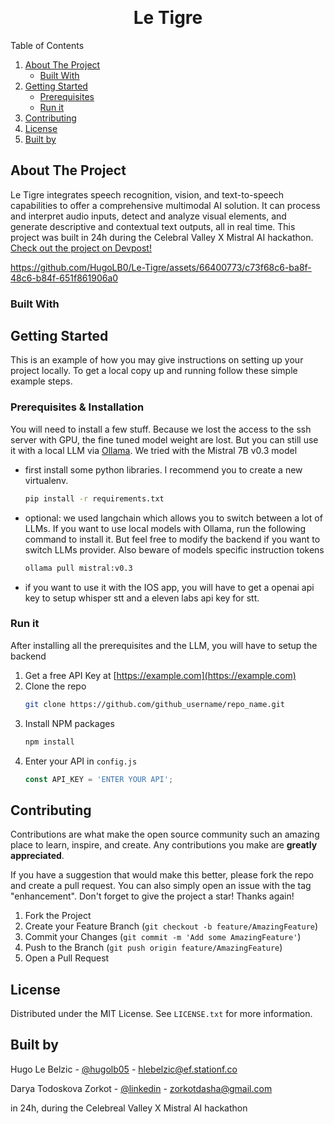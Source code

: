 
<a name="readme-top"></a>

<br />
<div align="center">


<h1 align="center">Le Tigre</h1>

</div>



<!-- TABLE OF CONTENTS -->

  <summary>Table of Contents</summary>
  <ol>
    <li>
      <a href="#about-the-project">About The Project</a>
      <ul>
        <li><a href="#built-with">Built With</a></li>
      </ul>
    </li>
    <li>
      <a href="#getting-started">Getting Started</a>
      <ul>
        <li><a href="#prerequisites--installation">Prerequisites</a></li>
        <li><a href="#run-it">Run it</a></li>
      </ul>
    </li>
    <li><a href="#contributing">Contributing</a></li>
    <li><a href="#license">License</a></li>
    <li><a href="#built-by">Built by</a></li>
  </ol>




<!-- ABOUT THE PROJECT -->
## About The Project

Le Tigre integrates speech recognition, vision, and text-to-speech capabilities to offer a comprehensive multimodal AI solution. It can process and interpret audio inputs, detect and analyze visual elements, and generate descriptive and contextual text outputs, all in real time.
This project was built in 24h during the Celebral Valley X Mistral AI hackathon. [Check out the project on Devpost!](https://devpost.com/software/le-tigre)

https://github.com/HugoLB0/Le-Tigre/assets/66400773/c73f68c6-ba8f-48c6-b84f-651f861906a0


### Built With

  

<!-- GETTING STARTED -->
## Getting Started

This is an example of how you may give instructions on setting up your project locally.
To get a local copy up and running follow these simple example steps.

### Prerequisites & Installation

You will need to install a few stuff. Because we lost the access to the ssh server with GPU, the fine tuned model weight are lost. But you can still use it with a local LLM via [Ollama](https://ollama.com/library/mistral:v0.3/blobs/43070e2d4e53). We tried with the Mistral 7B v0.3 model
* first install some python libraries. I recommend you to create a new virtualenv.
  ```sh
  pip install -r requirements.txt
  ```
* optional: we used langchain which allows you to switch between a lot of LLMs. If you want to use local models with Ollama, run the following command to install it. But feel free to modify the backend if you want to switch LLMs provider. Also beware of models specific instruction tokens
  ```sh
  ollama pull mistral:v0.3
  ```
* if you want to use it with the IOS app, you will have to get a openai api key to setup whisper stt and a eleven labs api key for stt. 

### Run it

After installing all the prerequisites and the LLM, you will have to setup the backend 
1. Get a free API Key at [https://example.com](https://example.com)
2. Clone the repo
   ```sh
   git clone https://github.com/github_username/repo_name.git
   ```
3. Install NPM packages
   ```sh
   npm install
   ```
4. Enter your API in `config.js`
   ```js
   const API_KEY = 'ENTER YOUR API';
   ```




<!-- CONTRIBUTING -->
## Contributing

Contributions are what make the open source community such an amazing place to learn, inspire, and create. Any contributions you make are **greatly appreciated**.

If you have a suggestion that would make this better, please fork the repo and create a pull request. You can also simply open an issue with the tag "enhancement".
Don't forget to give the project a star! Thanks again!

1. Fork the Project
2. Create your Feature Branch (`git checkout -b feature/AmazingFeature`)
3. Commit your Changes (`git commit -m 'Add some AmazingFeature'`)
4. Push to the Branch (`git push origin feature/AmazingFeature`)
5. Open a Pull Request





<!-- LICENSE -->
## License

Distributed under the MIT License. See `LICENSE.txt` for more information.




<!-- CONTACT -->
## Built by

Hugo Le Belzic - [@hugolb05](https://twitter.com/hugolb05) - hlebelzic@ef.stationf.co

Darya Todoskova Zorkot - [@linkedin](https://www.linkedin.com/in/darya-todoskova-zorkot-3005181b8) - zorkotdasha@gmail.com

in 24h, during the Celebreal Valley X Mistral AI hackathon






